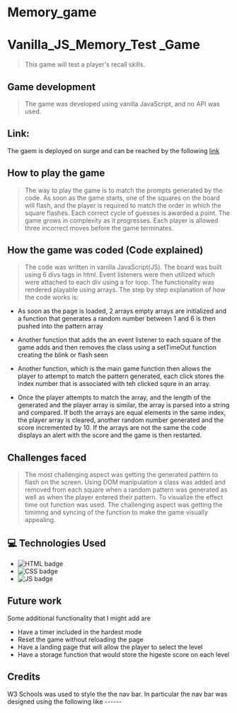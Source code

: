 # Memory_game

# Vanilla_JS_Memory_Test \_Game

> This game will test a player's recall skills.

## Game development

> The game was developed using vanilla JavaScript, and no API was used.

## Link:

The gaem is deployed on surge and can be reached by the following [link](https://galactic-code.surge.sh/)

## How to play the game

> The way to play the game is to match the prompts generated by the code. As soon as the game starts, one of the squares on the board will flash, and the player is required to match the order in which the square flashes. Each correct cycle of guesses is awarded a point. The game grows in complexity as it progresses. Each player is allowed three incorrect moves before the game terminates.

## How the game was coded (Code explained)

> The code was written in vanilla JavaScript(JS). The board was built using 6 divs tags in html. Event listeners were then utilized which were attached to each div using a for loop. The functionality was rendered playable using arrays. The step by step explanation of how the code works is:

- As soon as the page is loaded, 2 arrays empty arrays are initialized and a function that generates a random number between 1 and 6 is then pushed into the pattern array

- Another function that adds the an event listener to each square of the game adds and then removes the class using a setTimeOut function creating the blink or flash seen

- Another function, which is the main game function then allows the player to attempt to match the pattern generated, each click stores the index number that is associated with teh clicked squre in an array.

- Once the player attempts to match the array, and the length of the generated and the player array is similar, the array is parsed into a string and compared. If both the arrays are equal elements in the same index, the player array is cleared, another random number generated and the score incremented by 10. If the arrays are not the same the code displays an alert with the score and the game is then restarted.

## Challenges faced

> The most challenging aspect was getting the generated pattern to flash on the screen. Using DOM manipulation a class was added and removed from each square when a random pattern was generated as well as when the player entered their pattern. To visualize the effect time out function was used. The challenging aspect was getting the timimng and syncing of the function to make the game visually appealing.

## :computer: Technologies Used

- ![HTML badge](https://img.shields.io/badge/HTML5-E34F26?style=for-the-badge&logo=html5&logoColor=white)
- ![CSS badge](https://img.shields.io/badge/CSS3-1572B6?style=for-the-badge&logo=css3&logoColor=white)
- ![JS badge](https://img.shields.io/badge/JavaScript-323330?style=for-the-badge&logo=javascript&logoColor=F7DF1E)

## Future work

Some additional functionality that I might add are

- Have a timer included in the hardest mode
- Reset the game without reloading the page
- Have a landing page that will allow the player to select the level
- Have a storage function that would store the higeste score on each level

## Credits

W3 Schools was used to style the the nav bar. In particular the nav bar was designed using the following like ------
